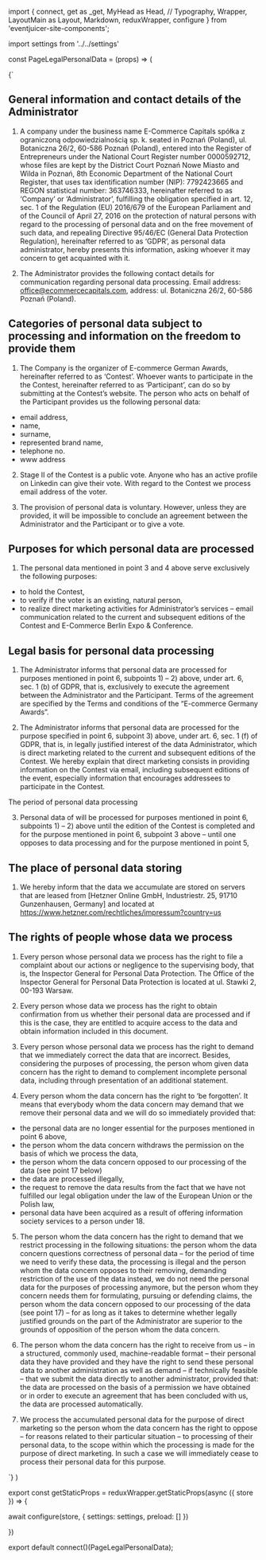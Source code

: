 import {
  connect,
  get as _get,
  MyHead as Head,
  // Typography,
  Wrapper,
  LayoutMain as Layout,
  Markdown,
  reduxWrapper,
  configure
} from 'eventjuicer-site-components';

import settings from '../../settings'

const PageLegalPersonalData = (props) => (


  <Wrapper first label="awards.contest.legal-data.title">
  <Markdown>{`


## General information and contact details of the Administrator

1. A company under the business name E-Commerce Capitals spółka z ograniczoną odpowiedzialnością sp. k. seated in Poznań (Poland), ul. Botaniczna 26/2, 60-586 Poznań (Poland), entered into the Register of Entrepreneurs under the National Court Register number 0000592712, whose files are kept by the District Court Poznań Nowe Miasto and Wilda in Poznań, 8th Economic Department of the National Court Register, that uses tax identification number (NIP): 7792423665 and REGON statistical number: 363746333, hereinafter referred to as ‘Company’ or ‘Administrator’, fulfilling the obligation specified in art. 12, sec. 1 of the Regulation (EU) 2016/679 of the European Parliament and of the Council of April 27, 2016 on the protection of natural persons with regard to the processing of personal data and on the free movement of such data, and repealing Directive 95/46/EC (General Data Protection Regulation), hereinafter referred to as ‘GDPR’, as personal data administrator, hereby presents this information, asking whoever it may concern to get acquainted with it.

2. The Administrator provides the following contact details for communication regarding personal data processing. Email address: office@ecommercecapitals.com, address: ul. Botaniczna 26/2, 60-586 Poznań (Poland).

## Categories of personal data subject to processing and information on the freedom to provide them

1. The Company is the organizer of E-commerce German Awards, hereinafter referred to as ‘Contest’. Whoever wants to participate in the the Contest, hereinafter referred to as ‘Participant’, can do so by submitting at the Contest’s website. The person who acts on behalf of the Participant provides us the following personal data:

* email address,
* name,
* surname,
* represented brand name,
* telephone no.
* www address

2. Stage II of the Contest is a public vote. Anyone who has an active profile on Linkedin can give their vote. With regard to the Contest we process email address of the voter.

3. The provision of personal data is voluntary. However, unless they are provided, it will be impossible to conclude an agreement between the Administrator and the Participant or to give a vote.

## Purposes for which personal data are processed

1. The personal data mentioned in point 3 and 4 above serve exclusively the following purposes:

* to hold the Contest,
* to verify if the voter is an existing, natural person,
* to realize direct marketing activities for Administrator’s services – email communication related to the current and subsequent editions of the Contest and E-Commerce Berlin Expo & Conference.

## Legal basis for personal data processing

1. The Administrator informs that personal data are processed for purposes mentioned in point 6, subpoints 1) – 2) above, under art. 6, sec. 1 (b) of GDPR, that is, exclusively to execute the agreement between the Administrator and the Participant. Terms of the agreement are specified by the Terms and conditions of the “E-commerce Germany Awards”.

2. The Administrator informs that personal data are processed for the purpose specified in point 6, subpoint 3) above, under art. 6, sec. 1 (f) of GDPR, that is, in legally justified interest of the data Administrator, which is direct marketing related to the current and subsequent editions of the Contest. We hereby explain that direct marketing consists in providing information on the Contest via email, including subsequent editions of the event, especially information that encourages addressees to participate in the Contest.

The period of personal data processing

3. Personal data of will be processed for purposes mentioned in point 6, subpoints 1) – 2) above until the edition of the Contest is completed and for the purpose mentioned in point 6, subpoint 3 above – until one opposes to data processing and for the purpose mentioned in point 5,

## The place of personal data storing

1. We hereby inform that the data we accumulate are stored on servers that are leased from [Hetzner Online GmbH, Industriestr. 25, 91710 Gunzenhausen, Germany] and located at https://www.hetzner.com/rechtliches/impressum?country=us

## The rights of people whose data we process

1. Every person whose personal data we process has the right to file a complaint about our actions or negligence to the supervising body, that is, the Inspector General for Personal Data Protection. The Office of the Inspector General for Personal Data Protection is located at ul. Stawki 2, 00-193 Warsaw.

2. Every person whose data we process has the right to obtain confirmation from us whether their personal data are processed and if this is the case, they are entitled to acquire access to the data and obtain information included in this document.

3. Every person whose personal data we process has the right to demand that we immediately correct the data that are incorrect. Besides, considering the purposes of processing, the person whom given data concern has the right to demand to complement incomplete personal data, including through presentation of an additional statement.

4. Every person whom the data concern has the right to ‘be forgotten’. It means that everybody whom the data concern may demand that we remove their personal data and we will do so immediately provided that:

* the personal data are no longer essential for the purposes mentioned in point 6 above,
* the person whom the data concern withdraws the permission on the basis of which we process the data,
* the person whom the data concern opposed to our processing of the data (see point 17 below)
* the data are processed illegally,
* the request to remove the data results from the fact that we have not fulfilled our legal obligation under the law of the European Union or the Polish law,
* personal data have been acquired as a result of offering information society services to a person under 18.

5. The person whom the data concern has the right to demand that we restrict processing in the following situations: the person whom the data concern questions correctness of personal data – for the period of time we need to verify these data, the processing is illegal and the person whom the data concern opposes to their removing, demanding restriction of the use of the data instead, we do not need the personal data for the purposes of processing anymore, but the person whom they concern needs them for formulating, pursuing or defending claims, the person whom the data concern opposed to our processing of the data (see point 17) – for as long as it takes to determine whether legally justified grounds on the part of the Administrator are superior to the grounds of opposition of the person whom the data concern.

6. The person whom the data concern has the right to receive from us – in a structured, commonly used, machine-readable format – their personal data they have provided and they have the right to send these personal data to another administration as well as demand – if technically feasible – that we submit the data directly to another administrator, provided that: the data are processed on the basis of a permission we have obtained or in order to execute an agreement that has been concluded with us, the data are processed automatically.

7. We process the accumulated personal data for the purpose of direct marketing so the person whom the data concern has the right to oppose – for reasons related to their particular situation – to processing of their personal data, to the scope within which the processing is made for the purpose of direct marketing. In such a case we will immediately cease to process their personal data for this purpose.



`}</Markdown>
</Wrapper>
)


export const getStaticProps = reduxWrapper.getStaticProps(async ({ store }) => {

  await configure(store, {
    settings: settings,
    preload: []
  })
  
})

export default connect()(PageLegalPersonalData);
